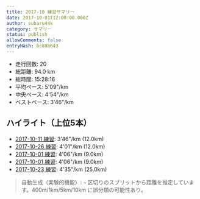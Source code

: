 ```yaml
---
title: 2017-10 練習サマリー
date: 2017-10-01T12:00:00.000Z
author: subaru44k
category: サマリー
status: publish
allowComments: false
entryHash: bc89b643
---
```

- 走行回数: 20
- 総距離: 94.0 km
- 総時間: 15:28:16
- 平均ペース: 5'09"/km
- 中央ペース: 4'54"/km
- ベストペース: 3'46"/km

## ハイライト（上位5本）
- [2017-10-11 練習](/2017-10-11-b6a6a4d8e76e947cceea5e474b44e4b1/): 3'46"/km (12.0km)
- [2017-10-26 練習](/2017-10-26-e115ff6549d66a716d7f18ef6850349c/): 4'01"/km (12.0km)
- [2017-10-01 練習](/2017-10-01-6334a9297011a3370cf4313c2b0c3115/): 4'06"/km (9.0km)
- [2017-10-01 練習](/2017-10-01-f749eb7c9a2eb0dab3c9afde0610a2e3/): 4'06"/km (9.0km)
- [2017-10-23 練習](/2017-10-23-fbffd9e9766b8a55df0c80fe76e01938/): 4'35"/km (25.0km)

> 自動生成（実験的機能）: `→` 区切りのスプリットから距離を推定しています。400m/1km/5km/10km に誤分類の可能性あり。
